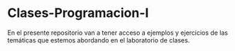 # Clases-Programacion-I
En el presente repositorio van a tener acceso a ejemplos y ejercicios de las temáticas que estemos abordando en el laboratorio de clases.
